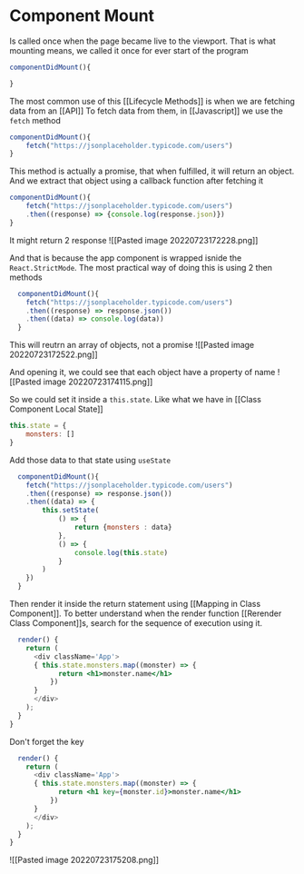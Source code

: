 # Component Mount
Is called once when the page became live to the viewport. That is what mounting means, we called it once for ever start of the program

```jsx
componentDidMount(){

}
```

The most common use of this [[Lifecycle Methods]] is when we are fetching data from an [[API]]
To fetch data from them, in [[Javascript]] we use the `fetch` method
```jsx
componentDidMount(){
	fetch("https://jsonplaceholder.typicode.com/users")
}
```

This method is actually a promise, that when fulfilled, it will return an object. And we extract that object using a callback function after fetching it
```jsx
componentDidMount(){
	fetch("https://jsonplaceholder.typicode.com/users")
	.then((response) => {console.log(response.json)})
}
```

It might return 2 response
![[Pasted image 20220723172228.png]]

And that is because the app component is wrapped isnide the `React.StrictMode`. The most practical way of doing this is using 2 then methods
```jsx
  componentDidMount(){
    fetch("https://jsonplaceholder.typicode.com/users")
    .then((response) => response.json())
    .then((data) => console.log(data))
  }
```

This will reutrn an array of objects, not a promise
![[Pasted image 20220723172522.png]]

And opening it, we could see that each object have a property of name
![[Pasted image 20220723174115.png]]

So we could set it inside a `this.state`. Like what we have in [[Class Component Local State]]
```jsx
this.state = {
	monsters: []
}
```

Add those data to that state using `useState`
```jsx
  componentDidMount(){
    fetch("https://jsonplaceholder.typicode.com/users")
    .then((response) => response.json())
    .then((data) => {
	    this.setState(
		    () => {
			    return {monsters : data}
		    },
		    () => {
			    console.log(this.state)
		    }
		)
    })
  }

```


Then render it inside the return statement using [[Mapping in Class Component]]. To better understand when the render function [[Rerender Class Component]]s, search for the sequence of execution using it.
```jsx
  render() {
    return (
      <div className='App'>
	  { this.state.monsters.map((monster) => {
			return <h1>monster.name</h1>
		  })
	  }
      </div>
    );
  }
}
```

Don't forget the key
```jsx
  render() {
    return (
      <div className='App'>
	  { this.state.monsters.map((monster) => {
			return <h1 key={monster.id}>monster.name</h1>
		  })
	  }
      </div>
    );
  }
}
```

![[Pasted image 20220723175208.png]]
